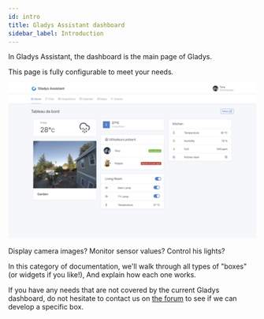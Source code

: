 ```yaml
---
id: intro
title: Gladys Assistant dashboard
sidebar_label: Introduction
---
```


In Gladys Assistant, the dashboard is the main page of Gladys.

This page is fully configurable to meet your needs.

![Gladys Assistant 4 dashboard](../../static/img/docs/en/dashboard/dashboard-gladys-4.jpg)

Display camera images? Monitor sensor values? Control his lights?

In this category of documentation, we'll walk through all types of "boxes" (or widgets if you like!), And explain how each one works.

If you have any needs that are not covered by the current Gladys dashboard, do not hesitate to contact us on [the forum](https://community.gladysassistant.com/) to see if we can develop a specific box.
